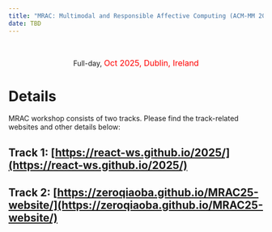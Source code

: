 ```yaml
---
title: "MRAC: Multimodal and Responsible Affective Computing (ACM-MM 2025)" 
date: TBD
---
```


<br>
<div class="row">
  <div>
<!--     <p><center>
        <img class="img-fluid banner-pic" src="/2024/MRAC_2024_banner.PNG">
    </center></p> -->
    <p><center>
      Full-day, <font size="3" color="red"> Oct 2025, Dublin, Ireland</font> 
    </center></p>
  </div>
</div><be>

# Details
MRAC workshop consists of two tracks. Please find the track-related websites and other details below:

## Track 1: [https://react-ws.github.io/2025/](https://react-ws.github.io/2025/)

## Track 2: [https://zeroqiaoba.github.io/MRAC25-website/](https://zeroqiaoba.github.io/MRAC25-website/)

